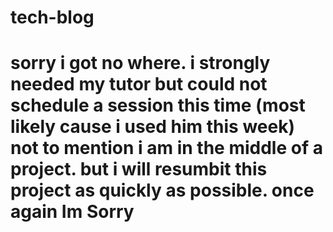 # tech-blog

# sorry i got no where. i strongly needed my tutor but could not schedule a session this time (most likely cause i used him this week) not to mention i am in the middle of a project. but i will resumbit this project as quickly as possible. once again Im Sorry 
